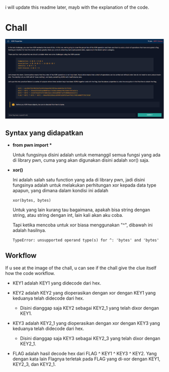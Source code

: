 <p>i will update this readme later, mayb with the explanation of the code. </p>

# Chall
<img src="img/properties.png">

## Syntax yang didapatkan

* __from pwn import *__

    Untuk fungsinya disini adalah untuk memanggil semua fungsi yang ada di library pwn, cuma yang akan digunakan disini adalah xor() saja.

* __xor()__

    Ini adalah salah satu function yang ada di library pwn, jadi disini fungsinya adalah untuk melakukan perhitungan xor kepada data type apapun, yang dimana dalam kondisi ini adalah

    ```
    xor(bytes, bytes)
    ```

    Untuk yang lain kurang tau bagaimana, apakah bisa string dengan string, atau string dengan int, lain kali akan aku coba.

    Tapi ketika mencoba untuk xor biasa menggunakan "^", dibawah ini adalah hasilnya.

    ```
    TypeError: unsupported operand type(s) for ^: 'bytes' and 'bytes'
    ```

## Workflow

If u see at the image of the chall, u can see if the chall give the clue itself how the code workflow.

 - KEY1 adalah KEY1 yang didecode dari hex.

 - KEY2 adalah KEY2 yang dioperasikan dengan xor dengan KEY1 yang keduanya telah didecode dari hex.
    - Disini dianggap saja KEY2 sebagai KEY2_1 yang telah dixor dengan KEY1.
    
 - KEY3 adalah KEY2_1 yang dioperasikan dengan xor dengan KEY3 yang keduanya telah didecode dari hex.
    - Disini dianggap saja KEY3 sebagai KEY2_3 yang telah dixor dengan KEY2_1.
    
 - FLAG adalah hasil decode hex dari FLAG ^ KEY1 ^ KEY3 ^ KEY2. Yang dengan kata lain Flagnya terletak pada FLAG yang di-xor dengan KEY1, KEY2_3, dan KEY2_1.
